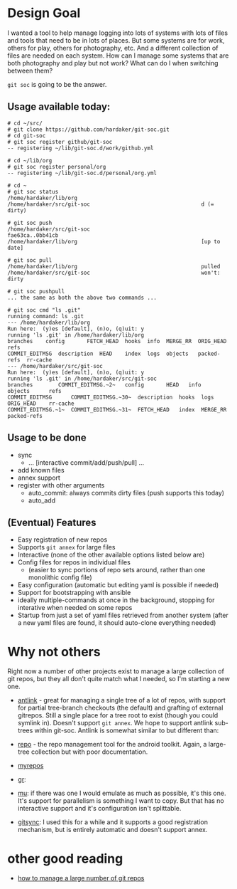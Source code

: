 # Design Goal

I wanted a tool to help manage logging into lots of systems with lots
of files and tools that need to be in lots of places.  But some
systems are for work, others for play, others for photography, etc.
And a different collection of files are needed on each system.  How
can I manage some systems that are both photography and play but not
work?  What can do I when switching between them?

`git soc` is going to be the answer.

## Usage available today:

    # cd ~/src/
    # git clone https://github.com/hardaker/git-soc.git
    # cd git-soc
	# git soc register github/git-soc
    -- registering ~/lib/git-soc.d/work/github.yml
    
    # cd ~/lib/org
	# git soc register personal/org
    -- registering ~/lib/git-soc.d/personal/org.yml
    
    # cd ~
    # git soc status
    /home/hardaker/lib/org                                        
    /home/hardaker/src/git-soc                                   d (= dirty)

    # git soc push
    /home/hardaker/src/git-soc                                   fae63ca..0bb41cb
    /home/hardaker/lib/org                                       [up to date]

    # git soc pull
    /home/hardaker/lib/org                                       pulled
    /home/hardaker/src/git-soc                                   won't: dirty

    # git soc pushpull
    ... the same as both the above two commands ...

    # git soc cmd "ls .git"
    running command: ls .git
    --- /home/hardaker/lib/org
    Run here:  (y)es [default], (n)o, (q)uit: y
    running 'ls .git' in /home/hardaker/lib/org
    branches	config	     FETCH_HEAD  hooks	info  MERGE_RR	ORIG_HEAD    refs
    COMMIT_EDITMSG	description  HEAD	 index	logs  objects	packed-refs  rr-cache
    --- /home/hardaker/src/git-soc
    Run here:  (y)es [default], (n)o, (q)uit: y
    running 'ls .git' in /home/hardaker/src/git-soc
    branches	    COMMIT_EDITMSG.~2~	 config       HEAD   info      objects	    refs
    COMMIT_EDITMSG	    COMMIT_EDITMSG.~30~  description  hooks  logs      ORIG_HEAD    rr-cache
    COMMIT_EDITMSG.~1~  COMMIT_EDITMSG.~31~  FETCH_HEAD   index  MERGE_RR  packed-refs

## Usage to be done

- sync
  - ... [interactive commit/add/push/pull] ...
- add known files
- annex support
- register with other arguments
  - auto_commit: always commits dirty files (push supports this today)
  - auto_add

## (Eventual) Features

* Easy registration of new repos
* Supports `git annex` for large files
* Interactive (none of the other available options listed below are)
* Config files for repos in individual files
  * (easier to sync portions of repo sets around, rather than one
  monolithic config file)
* Easy configuration (automatic but editing yaml is possible if needed)
* Support for bootstrapping with ansible
* ideally multiple-commands at once in the background, stopping for
  interative when needed on some repos
* Startup from just a set of yaml files retrieved from another system 
  (after a new yaml files are found, it should auto-clone everything needed)

# Why not others

Right now a number of other projects exist to manage a large
collection of git repos, but they all don't quite match what I needed,
so I'm starting a new one.

* [antlink](https://ant.isi.edu/software/antlink/) - great for
managing a single tree of a lot of repos, with support for partial
tree-branch checkouts (the default) and grafting of external gitrepos.
Still a single place for a tree root to exist (though you could
symlink in).  Doesn't support `git annex`.  We hope to support antlink
sub-trees within git-soc.  Antlink is somewhat similar to but
different than:

* [repo](https://source.android.com/source/using-repo.html) - the repo
  management tool for the android toolkit.  Again, a large-tree
  collection but with poor documentation.

* [myrepos](https://myrepos.branchable.com/)

* [gr](https://github.com/mixu/gr):

* [mu](https://fabioz.github.io/mu-repo/): if there was one I would
  emulate as much as possible, it's this one.  It's support for
  parallelism is something I want to copy.  But that has no interactive
  support and it's configuration isn't splittable.

* [gitsync](https://github.com/simonthum/git-sync): I used this for a
  while and it supports a good registration mechanism, but is entirely
  automatic and doesn't support annex.

# other good reading

* [how to manage a large number of git repos](https://www.quora.com/Is-there-an-easy-way-to-manage-a-lot-of-git-repositories)
